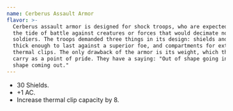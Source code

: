 ```yaml
---
name: Cerberus Assault Armor
flavor: >-
  Cerberus assault armor is designed for shock troops, who are expected to turn
  the tide of battle against creatures or forces that would decimate normal
  soldiers. The troops demanded three things in its design: shields and armor
  thick enough to last against a superior foe, and compartments for extra
  thermal clips. The only drawback of the armor is its weight, which the troops
  carry as a point of pride. They have a saying: "Out of shape going in, in
  shape coming out."
---
```

- 30 Shields.
- +1 AC.
- Increase thermal clip capacity by 8.